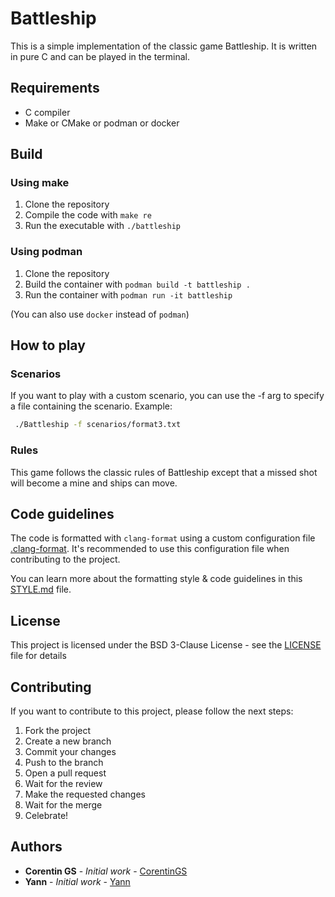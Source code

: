 # Battleship

This is a simple implementation of the classic game Battleship. It is written in pure C and can be played in the terminal.

## Requirements

- C compiler
- Make or CMake or podman or docker

## Build

### Using make

1. Clone the repository
2. Compile the code with `make re`
3. Run the executable with `./battleship`

### Using podman

1. Clone the repository
2. Build the container with `podman build -t battleship .`
3. Run the container with `podman run -it battleship`

(You can also use `docker` instead of `podman`)

## How to play

### Scenarios

If you want to play with a custom scenario, you can use the -f arg to specify a file containing the scenario. Example:

```bash
 ./Battleship -f scenarios/format3.txt
```

### Rules

This game follows the classic rules of Battleship except that a missed shot will become a mine and ships can move.

## Code guidelines

The code is formatted with `clang-format` using a custom configuration file [.clang-format](.clang-format).
It's recommended to use this configuration file when contributing to the project.

You can learn more about the formatting style & code guidelines in
this [STYLE.md](https://github.com/CorentinGS/C-Learning/blob/main/STYLE.md) file.

## License

This project is licensed under the BSD 3-Clause License - see the [LICENSE](LICENSE) file for details

## Contributing

If you want to contribute to this project, please follow the next steps:

1. Fork the project
2. Create a new branch
3. Commit your changes
4. Push to the branch
5. Open a pull request
6. Wait for the review
7. Make the requested changes
8. Wait for the merge
9. Celebrate!

## Authors

* **Corentin GS** - *Initial work* - [CorentinGS](https://corentings.vercel.app)
* **Yann** - *Initial work* - [Yann](https://www.instagram.com/yann__l2/)


